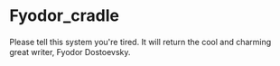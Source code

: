 # Fyodor_cradle
Please tell this system you're tired. It will return the cool and charming　great writer, Fyodor Dostoevsky.

